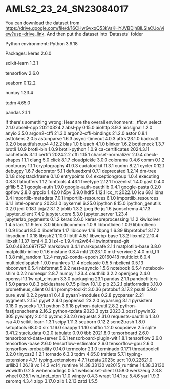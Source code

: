 # AMLS2_23_24_SN23084017

You can download the dataset from https://drive.google.com/file/d/16CHwGvxoQ53kVsKHYJVBDjhBlLSIaCUo/view?usp=drive_link. And then put the dataset into 'Datasets' folder

Python environment: Python 3.9.18

Packages:
keras                     2.6.0

scikit-learn              1.3.1

tensorflow                2.6.0

seaborn                   0.12.2

numpy                     1.23.4

tqdm                      4.65.0

pandas                    2.1.1


If there's something wrong: Hear are the overall environment:
_tflow_select 2.1.0
abseil-cpp 20210324.2
absl-py 0.15.0
aiohttp 3.9.3
aiosignal 1.2.0
anyio 3.5.0
argon2-cffi 21.3.0
argon2-cffi-bindings 21.2.0
astor 0.8.1
asttokens 2.0.5
astunparse 1.6.3
async-timeout 4.0.3
attrs 23.1.0
backcall 0.2.0
beautifulsoup4 4.12.2
blas 1.0
bleach 4.1.0
blinker 1.6.2
bottleneck 1.3.7
brotli 1.0.9
brotli-bin 1.0.9
brotli-python 1.0.9
ca-certificates 2024.3.11
cachetools 3.1.1
certifi 2024.2.2
cffi 1.15.1
charset-normalizer 2.0.4
check-shapes 1.1.1
clang 5.0
click 8.1.7
cloudpickle 3.0.0
colorama 0.4.6
comm 0.1.2
contourpy 1.1.1
cryptography 41.0.3
cudatoolkit 11.3.1
cudnn 8.2.1
cycler 0.12.1
debugpy 1.6.7
decorator 5.1.1
defusedxml 0.7.1
deprecated 1.2.14
dm-tree 0.1.8
dropstackframe 0.1.0
entrypoints 0.4
exceptiongroup 1.0.4
executing 0.8.3
flatbuffers 1.12
fonttools 4.43.1
freetype 2.12.1
frozenlist 1.4.0
gast 0.4.0
giflib 5.2.1
google-auth 1.9.0
google-auth-oauthlib 0.4.1
google-pasta 0.2.0
gpflow 2.8.0
grpcio 1.42.0
h5py 3.9.0
hdf5 1.12.1
icc_rt 2022.1.0
icu 68.1
idna 3.4
importlib-metadata 7.0.1
importlib-resources 6.1.0
importlib_resources 6.1.1
intel-openmp 2023.1.0
ipykernel 6.25.0
ipython 8.15.0
ipython_genutils 0.2.0
jedi 0.18.1
jinja2 3.1.2
joblib 1.3.2
jpeg 9e
jq 1.6
jsonschema 4.17.3
jupyter_client 7.4.9
jupyter_core 5.3.0
jupyter_server 1.23.4
jupyterlab_pygments 0.1.2
keras 2.6.0
keras-preprocessing 1.1.2
kiwisolver 1.4.5
lark 1.1.9
lerc 3.0
libbrotlicommon 1.0.9
libbrotlidec 1.0.9
libbrotlienc 1.0.9
libcurl 8.5.0
libdeflate 1.17
libiconv 1.16
libpng 1.6.39
libprotobuf 3.17.2
libsodium 1.0.18
libssh2 1.10.0
libtiff 4.5.1
libwebp-base 1.3.2
libxml2 2.10.4
libxslt 1.1.37
lxml 4.9.3
lz4-c 1.9.4
m2w64-libwinpthread-git 5.0.0.4634.697f757
markdown 3.4.1
markupsafe 2.1.1
matplotlib-base 3.8.0
matplotlib-inline 0.1.6
mistune 0.8.4
mkl 2023.1.0
mkl-service 2.4.0
mkl_fft 1.3.8
mkl_random 1.2.4
msys2-conda-epoch 20160418
multidict 6.0.4
multipledispatch 1.0.0
munkres 1.1.4
nbclassic 0.5.5
nbclient 0.5.13
nbconvert 6.5.4
nbformat 5.9.2
nest-asyncio 1.5.6
notebook 6.5.4
notebook-shim 0.2.2
numexpr 2.8.7
numpy 1.23.4
oauthlib 3.2.2
openjpeg 2.4.0
openssl 1.1.1w
opt_einsum 3.3.0
packaging 23.1
pandas 2.1.1
pandocfilters 1.5.0
parso 0.8.3
pickleshare 0.7.5
pillow 10.1.0
pip 23.2.1
platformdirs 3.10.0
prometheus_client 0.14.1
prompt-toolkit 3.0.36
protobuf 3.17.2
psutil 5.9.0
pure_eval 0.2.2
pyasn1 0.4.8
pyasn1-modules 0.2.8
pycparser 2.21
pygments 2.15.1
pyjwt 2.4.0
pyopenssl 23.2.0
pyparsing 3.1.1
pyrsistent 0.18.0
pysocks 1.7.1
python 3.9.18
python-dateutil 2.8.2
python-fastjsonschema 2.16.2
python-tzdata 2023.3
pytz 2023.3.post1
pywin32 305
pywinpty 2.0.10
pyzmq 23.2.0
requests 2.31.0
requests-oauthlib 1.3.0
rsa 4.0
scikit-learn 1.3.1
scipy 1.11.3
seaborn 0.12.2
send2trash 1.8.0
setuptools 68.0.0
six 1.16.0
snappy 1.1.10
sniffio 1.2.0
soupsieve 2.5
sqlite 3.41.2
stack_data 0.2.0
tabulate 0.9.0
tbb 2021.8.0
tensorboard 2.6.0
tensorboard-data-server 0.6.1
tensorboard-plugin-wit 1.8.1
tensorflow 2.6.0
tensorflow-base 2.6.0
tensorflow-estimator 2.6.0
tensorflow-gpu 2.6.0
tensorflow-probability 0.14.0
termcolor 2.1.0
terminado 0.17.1
threadpoolctl 3.2.0
tinycss2 1.2.1
tornado 6.3.3
tqdm 4.65.0
traitlets 5.7.1
typing-extensions 4.7.1
typing_extensions 4.7.1
tzdata 2023c
ucrt 10.0.22621.0
urllib3 1.26.18
vc 14.2
vc14_runtime 14.38.33130
vs2015_runtime 14.38.33130
wcwidth 0.2.5
webencodings 0.5.1
websocket-client 0.58.0
werkzeug 2.3.8
wheel 0.35.1
win_inet_pton 1.1.0
winpty 0.4.3
wrapt 1.14.1
xz 5.4.6
yarl 1.9.3
zeromq 4.3.4
zipp 3.17.0
zlib 1.2.13
zstd 1.5.5

